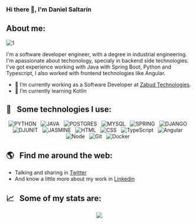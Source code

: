 ### Hi there 👋, I'm Daniel Saltarín

## About me:


![1](https://user-images.githubusercontent.com/53949337/152693496-7668f9e1-9018-4e0e-ab43-e153f35d552c.png)

I'm a software developer engineer, with a degree in industrial engineering. I'm apassionate about techonology, specialy in backend side technologies. I've got experience working with Java with Spring Boot, Python and Typescript, I also worked with frontend technologies like Angular.

- 🔭 I’m currently working as a Software Developer at  <a href="https://www.zabud.com.co/">Zabud Technologies</a>.
- 🌱 I’m currently learning Kotlin 

## 🎯 &nbsp;&nbsp;Some technologies I use:
<p align="center">
  <img src="https://img.shields.io/badge/Python-3776AB?style=for-the-badge&logo=python&logoColor=white" alt="PYTHON" />&nbsp;&nbsp;
  <img src="https://img.shields.io/badge/Java-ED8B00?style=for-the-badge&logo=java&logoColor=white" alt="JAVA" />&nbsp;&nbsp;
  <img src="https://img.shields.io/badge/PostgreSQL-316192?style=for-the-badge&logo=postgresql&logoColor=white" alt="POSTGRES" />&nbsp;&nbsp;
  <img src="https://img.shields.io/badge/MySQL-00000F?style=for-the-badge&logo=mysql&logoColor=white" alt="MYSQL" />&nbsp;&nbsp;
  <img src="https://img.shields.io/badge/Spring_Boot-F2F4F9?style=for-the-badge&logo=spring-boot" alt="SPRING" />&nbsp;&nbsp;
  <img src="https://img.shields.io/badge/Django-092E20?style=for-the-badge&logo=django&logoColor=green" alt="DJANGO" />&nbsp;&nbsp;
  <img src="https://img.shields.io/badge/Junit5-25A162?style=for-the-badge&logo=junit5&logoColor=white" alt="DJUNIT" />&nbsp;&nbsp;
  <img src="https://img.shields.io/badge/Jasmine-8A4182?style=for-the-badge&logo=Jasmine&logoColor=white" alt="JASMINE" />&nbsp;&nbsp;
  <img src="https://img.shields.io/badge/HTML5-E34F26?style=for-the-badge&logo=html5&logoColor=white" alt="HTML" />&nbsp;&nbsp;
  <img src="https://img.shields.io/badge/CSS3-1572B6?style=for-the-badge&logo=css3&logoColor=white" alt="CSS" />&nbsp;&nbsp;
  <img src="https://img.shields.io/badge/TypeScript-007ACC?style=for-the-badge&logo=typescript&logoColor=white" alt="TypeScript" />&nbsp;&nbsp;
  <img src="https://img.shields.io/badge/Angular-DD0031?style=for-the-badge&logo=angular&logoColor=white" alt="Angular" />&nbsp;&nbsp;
  <img src="https://img.shields.io/badge/Node.js-43853D?style=for-the-badge&logo=node.js&logoColor=white" alt="Node" />&nbsp;&nbsp;
  <img src="https://img.shields.io/badge/Git-F05032?style=for-the-badge&logo=git&logoColor=white" alt="Git" />&nbsp;&nbsp;
  <img src="https://img.shields.io/badge/Docker-2CA5E0?style=for-the-badge&logo=docker&logoColor=white" alt="Docker" />&nbsp;&nbsp;
</p>

## 🌎 &nbsp;&nbsp;Find me around the web:
- Talking and sharing in <a href="https://twitter.com/dgsaltarin">Twitter</a>
- And know a little more about my work in <a href="https://www.linkedin.com/in/dgsaltarin/">Linkedin</a>

## 📈 &nbsp;&nbsp;Some of my stats are:
<p align="center">
  <img align="" src="https://github-readme-stats.vercel.app/api?username=dgsaltarin&theme=city_lights&show_icons=true&hide=contribs" />
</p>
